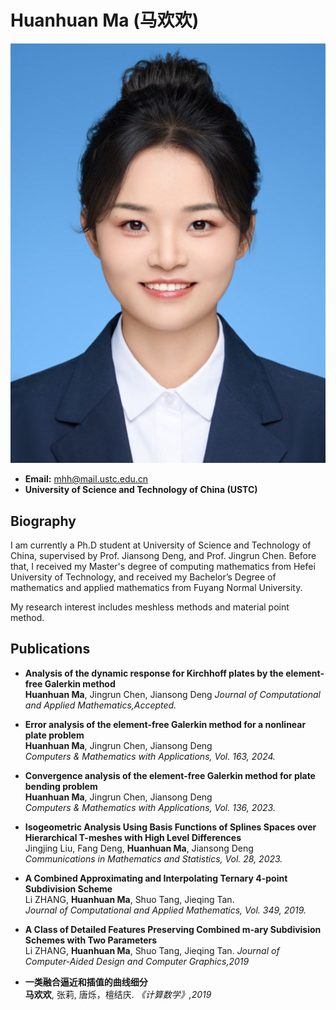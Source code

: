 # Huanhuan Ma (马欢欢)

![photo](photo.jpg)

- **Email:** [mhh@mail.ustc.edu.cn](mhh@mail.ustc.edu.cn) 
- **University of Science and Technology of China (USTC)**

## Biography
I am currently a Ph.D student at University of Science and Technology of China, supervised by Prof. Jiansong Deng, and Prof. Jingrun Chen. Before that, I received my Master's degree of computing mathematics from Hefei University of Technology, and received my Bachelor’s Degree of mathematics and applied mathematics from Fuyang Normal University.

My research interest includes meshless methods and material point method.

## Publications
- **Analysis of the dynamic response for Kirchhoff plates by the element-free Galerkin method**  
  **Huanhuan Ma**, Jingrun Chen, Jiansong Deng 
  *Journal of Computational and Applied Mathematics,Accepted.*

- **Error analysis of the element-free Galerkin method for a nonlinear plate problem**  
  **Huanhuan Ma**, Jingrun Chen, Jiansong Deng  
  *Computers & Mathematics with Applications, Vol. 163, 2024.*

- **Convergence analysis of the element-free Galerkin method for plate bending problem**  
  **Huanhuan Ma**, Jingrun Chen, Jiansong Deng  
  *Computers & Mathematics with Applications, Vol. 136, 2023.*

- **Isogeometric Analysis Using Basis Functions of Splines Spaces over Hierarchical T-meshes with High Level Differences**  
  Jingjing Liu, Fang Deng, **Huanhuan Ma**, Jiansong Deng  
  *Communications in Mathematics and Statistics, Vol. 28, 2023.*

- **A Combined Approximating and Interpolating Ternary 4-point Subdivision Scheme**  
  Li ZHANG, **Huanhuan Ma**, Shuo Tang, Jieqing Tan.  
  *Journal of Computational and Applied Mathematics, Vol. 349, 2019.*

- **A Class of Detailed Features Preserving Combined m-ary Subdivision Schemes with Two Parameters**  
  Li ZHANG, **Huanhuan Ma**, Shuo Tang, Jieqing Tan.
  *Journal of Computer-Aided Design and Computer Graphics,2019*

- **一类融合逼近和插值的曲线细分**  
  **马欢欢**, 张莉, 唐烁，檀结庆.
  *《计算数学》,2019*


   
